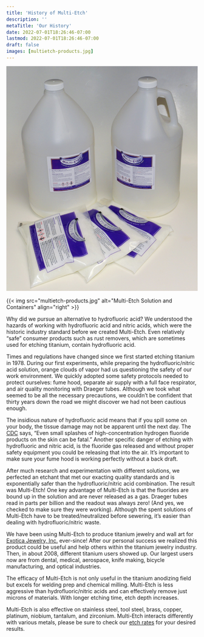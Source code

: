 ```yaml
---
title: 'History of Multi-Etch'
description: ''
metaTitle: 'Our History'
date: 2022-07-01T18:26:46-07:00
lastmod: 2022-07-01T18:26:46-07:00
draft: false
images: [multietch-products.jpg]
---
```


![foo](multietch-products.jpg)

{{< img src="multietch-products.jpg" alt="Multi-Etch Solution and Containers" align="right" >}}

Why did we pursue an alternative to hydrofluoric acid? We understood the hazards
of working with hydrofluoric acid and nitric acids, which were the historic
industry standard before we created Multi-Etch. Even relatively “safe” consumer
products such as rust removers, which are sometimes used for etching titanium,
contain hydrofluoric acid.

Times and regulations have changed since we first started etching titanium
in 1978. During our first experiments, while preparing the hydrofluoric/nitric
acid solution, orange clouds of vapor had us questioning the safety of our work
environment. We quickly adopted some safety protocols needed to protect
ourselves: fume hood, separate air supply with a full face respirator, and air
quality monitoring with Draeger tubes. Although we took what seemed to be all
the necessary precautions, we couldn’t be confident that thirty years down the
road we might discover we had not been cautious enough.

The insidious nature of hydrofluoric acid means that if you spill some on your
body, the tissue damage may not be apparent until the next day. The
[CDC](https://www.cdc.gov/) says, “Even small splashes of high-concentration
hydrogen fluoride products on the skin can be fatal.” Another specific danger of
etching with hydrofluoric and nitric acid, is the fluoride gas released and
without proper safety equipment you could be releasing that into the air. It’s
important to make sure your fume hood is working perfectly without a back draft.

After much research and experimentation with different solutions, we perfected
an etchant that met our exacting quality standards and is exponentially safer
than the hydrofluoric/nitric acid combination. The result was Multi-Etch! One
key advantage of Multi-Etch is that the fluorides are bound up in the solution
and are never released as a gas. Draeger tubes read in parts per billion and the
readout was always zero! (And yes, we checked to make sure they were working).
Although the spent solutions of Multi-Etch have to be treated/neutralized before
sewering, it’s easier than dealing with hydrofluoric/nitric waste.

We have been using Multi-Etch to produce titanium jewelry and wall art for
[Exotica Jewelry, Inc.](https://www.titaniumringsforever.com/) ever-since! After
our personal success we realized this product could be useful and help others
within the titanium jewelry industry. Then, in about 2008, different titanium
users showed up. Our largest users now are from dental, medical, aerospace,
knife making, bicycle manufacturing, and optical industries.

The efficacy of Multi-Etch is not only useful in the titanium anodizing field
but excels for welding prep and chemical milling. Multi-Etch is less aggressive
than hydrofluoric/nitric acids and can effectively remove just microns of
materials. With longer etching time, etch depth increases.

Multi-Etch is also effective on stainless steel, tool steel, brass, copper,
platinum, niobium, tantalum, and zirconium. Multi-Etch interacts differently
with various metals, please be sure to check our [etch rates](/etch-rates) for
your desired results.

